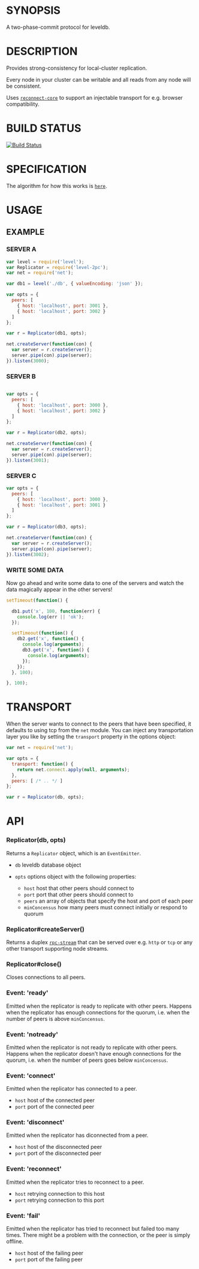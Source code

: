 # SYNOPSIS
A two-phase-commit protocol for leveldb.

# DESCRIPTION
Provides strong-consistency for local-cluster replication.

Every node in your cluster can be writable and all reads
from any node will be consistent.

Uses [`reconnect-core`](https://github.com/juliangruber/reconnect-core) to support an injectable transport for e.g. browser compatibility.

# BUILD STATUS
[![Build Status](http://img.shields.io/travis/hij1nx/level-2pc.svg?style=flat)](https://travis-ci.org/hij1nx/level-2pc)

# SPECIFICATION
The algorithm for how this works is [`here`](/SPEC.md).

# USAGE

## EXAMPLE

### SERVER A
```js
var level = require('level');
var Replicator = require('level-2pc');
var net = require('net');

var db1 = level('./db', { valueEncoding: 'json' });

var opts = {
  peers: [
    { host: 'localhost', port: 3001 },
    { host: 'localhost', port: 3002 }
  ]
};

var r = Replicator(db1, opts);

net.createServer(function(con) {
  var server = r.createServer();
  server.pipe(con).pipe(server);
}).listen(3000);
```

### SERVER B
```js

var opts = {
  peers: [
    { host: 'localhost', port: 3000 },
    { host: 'localhost', port: 3002 }
  ]
};

var r = Replicator(db2, opts);

net.createServer(function(con) {
  var server = r.createServer();
  server.pipe(con).pipe(server);
}).listen(3001);
```

### SERVER C
```js
var opts = {
  peers: [
    { host: 'localhost', port: 3000 },
    { host: 'localhost', port: 3001 }
  ]
};

var r = Replicator(db3, opts);

net.createServer(function(con) {
  var server = r.createServer();
  server.pipe(con).pipe(server);
}).listen(3002);
```

### WRITE SOME DATA
Now go ahead and write some data to one of the
servers and watch the data magically appear in
the other servers!

```js
setTimeout(function() {

  db1.put('x', 100, function(err) {
    console.log(err || 'ok');
  });

  setTimeout(function() {
    db2.get('x', function() {
      console.log(arguments);
      db3.get('x', function() {
        console.log(arguments);
      });
    });
  }, 100);

}, 100);
```

# TRANSPORT
When the server wants to connect to the peers
that have been specified, it defaults to using
tcp from the `net` module. You can inject any
transportation layer you like by setting the
`transport` property in the options object:

```js
var net = require('net');

var opts = {
  transport: function() {
    return net.connect.apply(null, arguments);
  },
  peers: [ /* .. */ ]
};

var r = Replicator(db, opts);
```

# API

### Replicator(db, opts)

Returns a `Replicator` object, which is an `EventEmitter`.

* `db` leveldb database object
* `opts` options object with the following properties:

  * `host` host that other peers should connect to
  * `port` port that other peers should connect to
  * `peers` an array of objects that specify the host and port of each peer
  * `minConcensus` how many peers must connect initially or respond to quorum

### Replicator#createServer()

Returns a duplex [`rpc-stream`](https://github.com/dominictarr/rpc-stream) that can be served over e.g. `http` or `tcp` or any other transport supporting node streams.

### Replicator#close()

Closes connections to all peers.

### Event: 'ready'

Emitted when the replicator is ready to replicate with other peers. Happens when the replicator has enough connections for the quorum, i.e. when the number of peers is above `minConcensus`.

### Event: 'notready'

Emitted when the replicator is not ready to replicate with other peers. Happens when the replicator doesn't have enough connections for the quorum, i.e. when the number of peers goes below `minConcensus`.

### Event: 'connect'

Emitted when the replicator has connected to a peer.

* `host` host of the connected peer
* `port` port of the connected peer

### Event: 'disconnect'

Emitted when the replicator has diconnected from a peer.

* `host` host of the disconnected peer
* `port` port of the disconnected peer

### Event: 'reconnect'

Emitted when the replicator tries to reconnect to a peer.

* `host` retrying connection to this host
* `port` retrying connection to this port

### Event: 'fail'

Emitted when the replicator has tried to reconnect but failed too many times. There might be a problem with the connection, or the peer is simply offline.

* `host` host of the failing peer
* `port` port of the failing peer